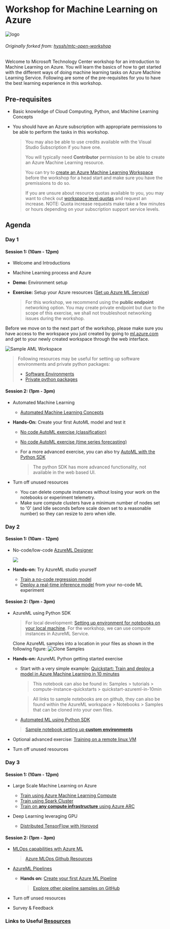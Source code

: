 # Workshop for Machine Learning on Azure

![logo](images/workshop_logo.png)

###### Originally forked from: [hyssh/mtc-open-workshop](https://github.com/hyssh/mtc-open-workshop)

Welcome to Microsoft Technology Center workshop for an introduction to Machine Learning on Azure. You will learn the basics of how to get started with the different ways of doing machine learning tasks on Azure Machine Learning Service.
Following are some of the pre-requisites for you to have the best learning experience in this workshop.

## Pre-requisites

* Basic knowledge of Cloud Computing, Python, and Machine Learning Concepts

* You should have an Azure subscription with appropriate permissions to be able to perform the tasks in this workshop.

    > You may also be able to use credits available with the Visual Studio Subscription if you have one.
    >
    > You will typically need **Contributor** permission to be able to create an Azure Machine Learning resource.
    >
    > You can try to [create an Azure Machine Learning Workspace](https://docs.microsoft.com/en-us/azure/machine-learning/how-to-manage-workspace?tabs=azure-portal) before the workshop for a head start and make sure you have the premissions to do so.
    >
    > If you are unsure about resource quotas available to you, you may want to check out [workspace level quotas](https://docs.microsoft.com/en-us/azure/machine-learning/how-to-manage-quotas#workspace-level-quotas) and request an increase. NOTE: Quota increase requests make take a few minutes or hours depending on your subscription support service levels.

## Agenda

### Day 1

#### Session 1: (10am - 12pm)

* Welcome and Introductions
* Machine Learning process and Azure
* **Demo:** Environment setup
* **Exercise:** Setup your Azure resources ([Set up Azure ML Service](https://docs.microsoft.com/en-us/azure/machine-learning/how-to-manage-workspace?tabs=azure-portal))

  > For this workshop, we recommend using the **public endpoint** networking option. You may create private endpoint but due to the scope of this exercise, we shall not troubleshoot networking issues during the workshop.

Before we move on to the next part of the workshop, please make sure you have access to the workspace you just created by going to [ml.azure.com](ml.azure.com) and get to your newly created workspace through the web interface.

![Sample AML Workspace](images/aml-ws-homescreen.jpg)

> Following resources may be useful for setting up software environments and private python packages:
> * [Software Environments](https://docs.microsoft.com/en-us/azure/machine-learning/how-to-use-environments)
> * [Private python packages](https://docs.microsoft.com/en-us/azure/machine-learning/how-to-use-private-python-packages)

#### Session 2: (1pm - 3pm)

* Automated Machine Learning
  * [Automated Machine Learning Concepts](https://docs.microsoft.com/en-us/azure/machine-learning/concept-automated-ml)

* **Hands-On:** Create your first AutoML model and test it
  * [No code AutoML exercise (classification)](https://docs.microsoft.com/en-us/azure/machine-learning/tutorial-first-experiment-automated-ml)
  * [No code AutoML exercise (time series forecasting)](https://docs.microsoft.com/en-us/azure/machine-learning/tutorial-automated-ml-forecast)
  * For a more advanced exercise, you can also try [AutoML with the Python SDK](https://docs.microsoft.com/en-us/azure/machine-learning/tutorial-auto-train-models)

    > The python SDK has more advanced functionality, not available in the web based UI.

* Turn off unused resources
  * You can delete compute instances without losing your work on the notebooks or experiment telemetry.
  * Make sure compute clusters have a minimum number of nodes set to '0' (and Idle seconds before scale down set to a reasonable number) so they can resize to zero when idle.

### Day 2

#### Session 1: (10am - 12pm)

* No-code/low-code [AzureML Designer](https://docs.microsoft.com/en-us/azure/machine-learning/concept-designer)
  
  ![](images/designer-drag-and-drop.gif)

* **Hands-on:** Try AzureML studio yourself
  * [Train a no-code regression model](https://docs.microsoft.com/en-us/azure/machine-learning/tutorial-designer-automobile-price-train-score)
  * [Deploy a real-time inference model](https://docs.microsoft.com/en-us/azure/machine-learning/tutorial-designer-automobile-price-deploy) from your no-code ML experiment

#### Session 2: (1pm - 3pm)

* AzureML using Python SDK
  > For local development: [Setting up environment for notebooks on your local machine](https://github.com/Azure/MachineLearningNotebooks/blob/master/setup-environment/NBSETUP.md). For the workshop, we can use compute instances in AzureML Service.
  
  Clone AzureML samples into a location in your files as shown in the following figure:
  ![Clone Samples](images/clone-samples.jpg)

* **Hands-on:** AzureML Python getting started exercise

  * Start with a very simple example: [Quickstart: Train and deploy a model in Azure Machine Learning in 10 minutes](https://github.com/Azure/MachineLearningNotebooks/blob/master/tutorials/compute-instance-quickstarts/quickstart-azureml-in-10mins/quickstart-azureml-in-10mins.ipynb)
  
    > This notebook can also be found in: Samples > tutorials > compute-instance-quickstarts > quickstart-azureml-in-10min

    > All links to sample notebooks are on github, they can also be found within the AzureML workspace > Notebooks > Samples that can be cloned into your own files.

  * [Automated ML using Python SDK](https://github.com/Azure/MachineLearningNotebooks/blob/master/how-to-use-azureml/automated-machine-learning/classification-credit-card-fraud/auto-ml-classification-credit-card-fraud.ipynb)

  > [Sample notebook setting up **custom environments**](https://github.com/Azure/MachineLearningNotebooks/blob/master/how-to-use-azureml/training/using-environments/using-environments.ipynb)

* Optional advanced exercise: [Training on a remote linux VM](https://github.com/Azure/MachineLearningNotebooks/blob/master/how-to-use-azureml/training/train-on-remote-vm/train-on-remote-vm.ipynb)

* Turn off unused resources

### Day 3

#### Session 1: (10am - 12pm)

* Large Scale Machine Learning on Azure
  * [Train using Azure Machine Learning Compute](https://github.com/Azure/MachineLearningNotebooks/blob/master/how-to-use-azureml/training/train-on-amlcompute/train-on-amlcompute.ipynb)
  * [Train using Spark Cluster](https://github.com/Azure/MachineLearningNotebooks/blob/master/how-to-use-azureml/training/train-in-spark/train-in-spark.ipynb)
  * [Train on **any compute infrastructure** using Azure ARC](https://docs.microsoft.com/en-us/azure/machine-learning/how-to-attach-arc-kubernetes)

* Deep Learning leveraging GPU
  * [Distributed TensorFlow with Horovod](https://github.com/Azure/MachineLearningNotebooks/blob/master/how-to-use-azureml/ml-frameworks/tensorflow/distributed-tensorflow-with-horovod/distributed-tensorflow-with-horovod.ipynb)

#### Session 2: (1pm - 3pm)

* [MLOps capabilities wth Azure ML](https://docs.microsoft.com/en-us/azure/cloud-adoption-framework/manage/mlops-machine-learning)
  > [Azure MLOps Github Resources](https://github.com/Microsoft/MLOps)

* [AzureML Pipelines](https://docs.microsoft.com/en-us/azure/machine-learning/concept-ml-pipelines)
  * **Hands on:** [Create your first Azure ML Pipeline](https://github.com/Azure/MachineLearningNotebooks/blob/master/how-to-use-azureml/machine-learning-pipelines/intro-to-pipelines/aml-pipelines-getting-started.ipynb)
  
    > [Explore other pipeline samples on GitHub](https://github.com/Azure/MachineLearningNotebooks/tree/master/how-to-use-azureml/machine-learning-pipelines)

* Turn off unsed resources
* Survey & Feedback

### Links to Useful [Resources](resources/resources.md)